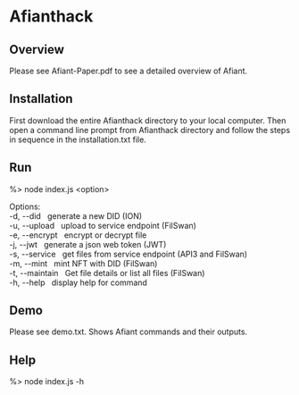 # Afianthack


Overview
------------------

Please see Afiant-Paper.pdf to see a detailed overview of Afiant.  


Installation
-------------

First download the entire Afianthack directory to your local computer.  Then open a command line prompt from Afianthack directory and follow the steps in sequence in the installation.txt file.

Run
---

%>  node index.js \<option> 
</br>
<p>
Options:</br>
  -d, --did       &nbsp;&nbsp;generate a new DID (ION)</br>
  -u, --upload    &nbsp;&nbsp;upload to service endpoint (FilSwan)</br>
  -e, --encrypt   &nbsp;&nbsp;encrypt or decrypt file</br>
  -j, --jwt       &nbsp;&nbsp;generate a json web token (JWT)</br>
  -s, --service   &nbsp;&nbsp;get files from service endpoint (API3 and FilSwan)</br>
  -m, --mint      &nbsp;&nbsp;mint NFT with DID (FilSwan)</br>
  -t, --maintain  &nbsp;&nbsp;Get file details or list all files (FilSwan)</br>
  -h, --help      &nbsp;&nbsp;display help for command</br>
</p>
  
  
Demo
----

Please see demo.txt. Shows Afiant commands and their outputs.


Help
----

%> node index.js -h

